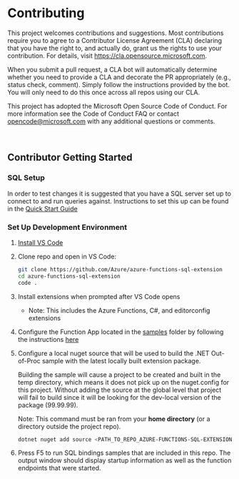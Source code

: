 # Contributing

This project welcomes contributions and suggestions. Most contributions require you to agree to a Contributor License Agreement (CLA) declaring that you have the right to, and actually do, grant us the rights to use your contribution. For details, visit https://cla.opensource.microsoft.com.

When you submit a pull request, a CLA bot will automatically determine whether you need to provide a CLA and decorate the PR appropriately (e.g., status check, comment). Simply follow the instructions provided by the bot. You will only need to do this once across all repos using our CLA.

This project has adopted the Microsoft Open Source Code of Conduct. For more information see the Code of Conduct FAQ or contact opencode@microsoft.com with any additional questions or comments.

<br>

## Contributor Getting Started

### SQL Setup

In order to test changes it is suggested that you have a SQL server set up to connect to and run queries against. Instructions to set this up can be found in the [Quick Start Guide](./docs/GeneralSetup.md)

### Set Up Development Environment

1. [Install VS Code](https://code.visualstudio.com/Download)

2. Clone repo and open in VS Code:

   ```bash
   git clone https://github.com/Azure/azure-functions-sql-extension
   cd azure-functions-sql-extension
   code .
   ```
3. Install extensions when prompted after VS Code opens
   - Note: This includes the Azure Functions, C#, and editorconfig extensions

4. Configure the Function App located in the [samples](./samples) folder by following the instructions [here](./docs/GeneralSetup.md#configure-function-app)

5. Configure a local nuget source that will be used to build the .NET Out-of-Proc sample with the latest locally built extension package.

   Building the sample will cause a project to be created and built in the temp directory, which means it does not pick up on the nuget.config for this project. Without adding the source at the global level that project will fail to build since it will be looking for the dev-local version of the package (99.99.99).

   Note: This command must be ran from your **home directory** (or a directory outside the project repo).
    ```powershell
    dotnet nuget add source <PATH_TO_REPO_AZURE-FUNCTIONS-SQL-EXTENSION/local-packages>
    ```

6. Press F5 to run SQL bindings samples that are included in this repo. The output window should display startup information as well as the function endpoints that were started.
